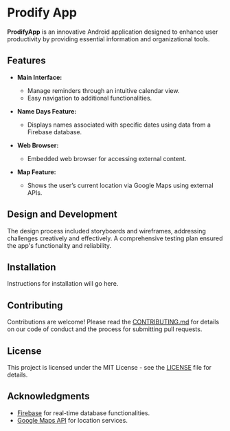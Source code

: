 # Prodify App

**ProdifyApp** is an innovative Android application designed to enhance user productivity by providing essential information and organizational tools.

## Features

- **Main Interface:** 
  - Manage reminders through an intuitive calendar view.
  - Easy navigation to additional functionalities.

- **Name Days Feature:** 
  - Displays names associated with specific dates using data from a Firebase database.

- **Web Browser:** 
  - Embedded web browser for accessing external content.

- **Map Feature:** 
  - Shows the user’s current location via Google Maps using external APIs.

## Design and Development

The design process included storyboards and wireframes, addressing challenges creatively and effectively. A comprehensive testing plan ensured the app's functionality and reliability.

## Installation

Instructions for installation will go here.

## Contributing

Contributions are welcome! Please read the [CONTRIBUTING.md](CONTRIBUTING.md) for details on our code of conduct and the process for submitting pull requests.

## License

This project is licensed under the MIT License - see the [LICENSE](LICENSE) file for details.

## Acknowledgments

- [Firebase](https://firebase.google.com/) for real-time database functionalities.
- [Google Maps API](https://developers.google.com/maps/documentation) for location services.
